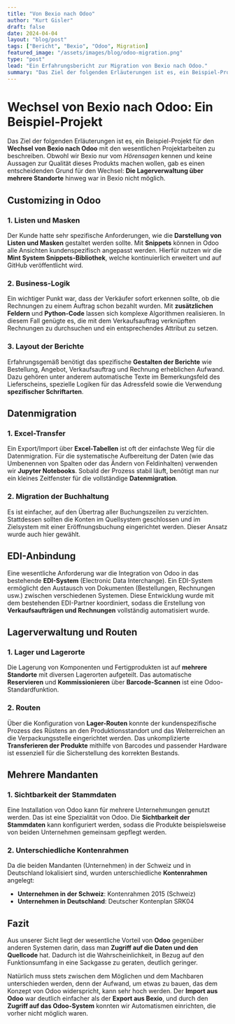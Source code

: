 ```yaml
---
title: "Von Bexio nach Odoo"
author: "Kurt Gisler"
draft: false
date: 2024-04-04
layout: "blog/post"
tags: ["Bericht", "Bexio", "Odoo", Migration]
featured_image: "/assets/images/blog/odoo-migration.png"
type: "post"
lead: "Ein Erfahrungsbericht zur Migration von Bexio nach Odoo."
summary: "Das Ziel der folgenden Erläuterungen ist es, ein Beispiel-Projekt für den Wechsel von Bexio nach Odoo mit den wesentlichen Projektarbeiten zu beschreiben.  Wir kennen Bexio praktisch nur vom *Hörensag..."
---
```


# Wechsel von Bexio nach Odoo: Ein Beispiel-Projekt

Das Ziel der folgenden Erläuterungen ist es, ein Beispiel-Projekt für den **Wechsel von Bexio nach Odoo** mit den wesentlichen Projektarbeiten zu beschreiben. Obwohl wir Bexio nur vom *Hörensagen* kennen und keine Aussagen zur Qualität dieses Produkts machen wollen, gab es einen entscheidenden Grund für den Wechsel: **Die Lagerverwaltung über mehrere Standorte** hinweg war in Bexio nicht möglich.

## Customizing in Odoo

### 1. **Listen und Masken**
Der Kunde hatte sehr spezifische Anforderungen, wie die **Darstellung von Listen und Masken** gestaltet werden sollte. Mit **Snippets** können in Odoo alle Ansichten kundenspezifisch angepasst werden. Hierfür nutzen wir die **Mint System Snippets-Bibliothek**, welche kontinuierlich erweitert und auf GitHub veröffentlicht wird.

### 2. **Business-Logik**
Ein wichtiger Punkt war, dass der Verkäufer sofort erkennen sollte, ob die Rechnungen zu einem Auftrag schon bezahlt wurden. Mit **zusätzlichen Feldern** und **Python-Code** lassen sich komplexe Algorithmen realisieren. In diesem Fall genügte es, die mit dem Verkaufsauftrag verknüpften Rechnungen zu durchsuchen und ein entsprechendes Attribut zu setzen.

### 3. **Layout der Berichte**
Erfahrungsgemäß benötigt das spezifische **Gestalten der Berichte** wie Bestellung, Angebot, Verkaufsauftrag und Rechnung erheblichen Aufwand. Dazu gehören unter anderem automatische Texte im Bemerkungsfeld des Lieferscheins, spezielle Logiken für das Adressfeld sowie die Verwendung **spezifischer Schriftarten**.

## Datenmigration

### 1. **Excel-Transfer**
Ein Export/Import über **Excel-Tabellen** ist oft der einfachste Weg für die Datenmigration. Für die systematische Aufbereitung der Daten (wie das Umbenennen von Spalten oder das Ändern von Feldinhalten) verwenden wir **Jupyter Notebooks**. Sobald der Prozess stabil läuft, benötigt man nur ein kleines Zeitfenster für die vollständige **Datenmigration**.

### 2. **Migration der Buchhaltung**
Es ist einfacher, auf den Übertrag aller Buchungszeilen zu verzichten. Stattdessen sollten die Konten im Quellsystem geschlossen und im Zielsystem mit einer Eröffnungsbuchung eingerichtet werden. Dieser Ansatz wurde auch hier gewählt.

## EDI-Anbindung

Eine wesentliche Anforderung war die Integration von Odoo in das bestehende **EDI-System** (Electronic Data Interchange). Ein EDI-System ermöglicht den Austausch von Dokumenten (Bestellungen, Rechnungen usw.) zwischen verschiedenen Systemen. Diese Entwicklung wurde mit dem bestehenden EDI-Partner koordiniert, sodass die Erstellung von **Verkaufsaufträgen und Rechnungen** vollständig automatisiert wurde.

## Lagerverwaltung und Routen

### 1. **Lager und Lagerorte**
Die Lagerung von Komponenten und Fertigprodukten ist auf **mehrere Standorte** mit diversen Lagerorten aufgeteilt. Das automatische **Reservieren** und **Kommissionieren** über **Barcode-Scannen** ist eine Odoo-Standardfunktion.

### 2. **Routen**
Über die Konfiguration von **Lager-Routen** konnte der kundenspezifische Prozess des Rüstens an den Produktionsstandort und das Weiterreichen an die Verpackungsstelle eingerichtet werden. Das unkomplizierte **Transferieren der Produkte** mithilfe von Barcodes und passender Hardware ist essenziell für die Sicherstellung des korrekten Bestands.

## Mehrere Mandanten

### 1. **Sichtbarkeit der Stammdaten**
Eine Installation von Odoo kann für mehrere Unternehmungen genutzt werden. Das ist eine Spezialität von Odoo. Die **Sichtbarkeit der Stammdaten** kann konfiguriert werden, sodass die Produkte beispielsweise von beiden Unternehmen gemeinsam gepflegt werden.

### 2. **Unterschiedliche Kontenrahmen**
Da die beiden Mandanten (Unternehmen) in der Schweiz und in Deutschland lokalisiert sind, wurden unterschiedliche **Kontenrahmen** angelegt:
- **Unternehmen in der Schweiz**: Kontenrahmen 2015 (Schweiz)
- **Unternehmen in Deutschland**: Deutscher Kontenplan SRK04

## Fazit

Aus unserer Sicht liegt der wesentliche Vorteil von **Odoo** gegenüber anderen Systemen darin, dass man **Zugriff auf die Daten und den Quellcode** hat. Dadurch ist die Wahrscheinlichkeit, in Bezug auf den Funktionsumfang in eine Sackgasse zu geraten, deutlich geringer.

Natürlich muss stets zwischen dem Möglichen und dem Machbaren unterschieden werden, denn der Aufwand, um etwas zu bauen, das dem Konzept von Odoo widerspricht, kann sehr hoch werden. Der **Import aus Odoo** war deutlich einfacher als der **Export aus Bexio**, und durch den **Zugriff auf das Odoo-System** konnten wir Automatismen einrichten, die vorher nicht möglich waren.